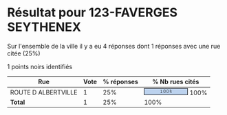 # Résultat pour 123-FAVERGES SEYTHENEX

Sur l'ensemble de la ville il y a eu 4 réponses dont 1 réponses avec une rue citée (25%)

1 points noirs identifiés

| Rue | Vote | % réponses | % Nb rues cités|
|-----|------|------------|----------------|
| ROUTE D ALBERTVILLE | 1 | 25% | <img src="../../img/bar_100.gif" />&nbsp;100%|
| **Total** | 1 | 25% | 100%|
